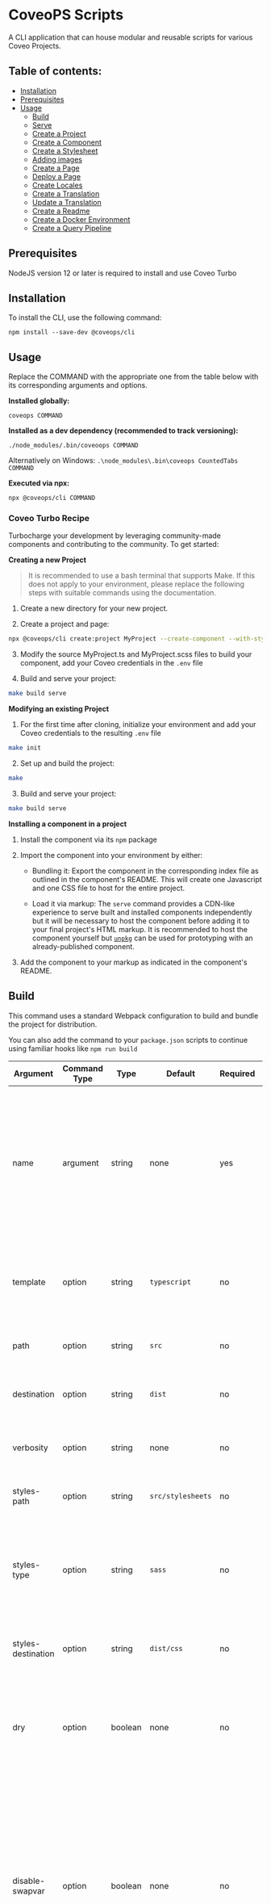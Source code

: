 # CoveoPS Scripts

A CLI application that can house modular and reusable scripts for various Coveo Projects.

## Table of contents:
* [Installation](#installation)
* [Prerequisites](#prerequisites)
* [Usage](#usage)
    - [Build](#build)
    - [Serve](#serve)
    - [Create a Project](#create-a-project)
    - [Create a Component](#create-a-component)
    - [Create a Stylesheet](#create-a-stylesheet)
    - [Adding images](#adding-images)
    - [Create a Page](#create-a-page)
    - [Deploy a Page](#deploy-a-page-to-the-coveo-platform)
    - [Create Locales](#create-locales)
    - [Create a Translation](#create-a-translation)
    - [Update a Translation](#update-a-translation)
    - [Create a Readme](#create-a-readme-file)
    - [Create a Docker Environment](#create-a-docker-environment)
    - [Create a Query Pipeline](#create-a-query-pipeline)

## Prerequisites

NodeJS version 12 or later is required to install and use Coveo Turbo
## Installation

To install the CLI, use the following command:

`npm install --save-dev @coveops/cli`

## Usage

Replace the COMMAND with the appropriate one from the table below with its corresponding arguments and options.

**Installed globally:**

`coveops COMMAND`

**Installed as a dev dependency (recommended to track versioning):**

`./node_modules/.bin/coveoops COMMAND`

Alternatively on Windows: `.\node_modules\.bin\coveops CountedTabs COMMAND`

**Executed via npx:**

`npx @coveops/cli COMMAND`

### Coveo Turbo Recipe

Turbocharge your development by leveraging community-made components and contributing to the community. To get started:

**Creating a new Project**

> It is recommended to use a bash terminal that supports Make. If this does not apply to your environment, please replace the following steps with suitable commands using the documentation.

1. Create a new directory for your new project.

2. Create a project and page:

```bash
npx @coveops/cli create:project MyProject --create-component --with-styles --with-page --description "Briefly describe what the component does"
```

3. Modify the source MyProject.ts and MyProject.scss files to build your component, add your Coveo credentials in the `.env` file

4. Build and serve your project:

```bash
make build serve
```

**Modifying an existing Project**

1. For the first time after cloning, initialize your environment and add your Coveo credentials to the resulting `.env` file

```bash
make init
```

2. Set up and build the project:

```bash
make
```

3. Build and serve your project:

```bash
make build serve
```

**Installing a component in a project**

1. Install the component via its `npm` package

2. Import the component into your environment by either:

    * Bundling it: Export the component in the corresponding index file as outlined in the component's README. This will create one Javascript and one CSS file to host for the entire project.

    * Load it via markup: The `serve` command provides a CDN-like experience to serve built and installed components independently but it will be necessary to host the component before adding it to your final project's HTML markup. It is recommended to host the component yourself but [`unpkg`](https://unpkg.com/) can be used for prototyping with an already-published component.

3. Add the component to your markup as indicated in the component's README.


## Build

This command uses a standard Webpack configuration to build and bundle the project for distribution.

You can also add the command to your `package.json` scripts to continue using familiar hooks like `npm run build`

| Argument | Command Type | Type | Default | Required | Comments |
| -------- | ------------ | ---- | ------- | -------- | -------- |
| name | argument | string | none | yes | The name of your component to be used as the library name and added to the browser global namespace. Note that `Coveo` will be prepended at build-time. |
| template | option | string | `typescript` | no | The template of the component to generate. The available options are: [`typescript`, `vanilla`] |
| path | option | string | `src` | no | The path where the source code is generated. |
| destination | option | string | `dist` | no | The path where the distributable code is generated. |
| verbosity | option | string | none | no | Adjusts the verbosity of error logging during the run-time. |
| styles-path | option | string | `src/stylesheets` | no | The path where the stylesheets are located. |
| styles-type | option | string | `sass` | no | The stylesheet language that is used in the project. The available options are: [`sass`, `vanilla`] |
| styles-destination | option | string | `dist/css` | no | The path where the distributable code is generated. |
| dry | option | boolean | none | no | Whether to perform a dry run build and output the generated webpack configuration to the console. |
| disable-swapvar | option | boolean | none | no | Whether to remove the Webpack loader that injects the `SwapVar` utility to the root `index` file before building. By default, the build command injects `SwapVar` to add components to the root of the `Coveo` object at runtime. |
| watch | option | boolean | none | no | Whether to watch for changes and build after the `watch-timeout`. |
| watch-timeout | option | number | 1000 | no | The amount of time (in milliseconds) to watch for changes. Increase this value if you change multiple files at a time. |


#### Examples:

> 
> 
> Basic use case:
> 
> ```bash
> ./node_modules/.bin/coveops build TestComponent
>```
> 
> To watch:
> 
> ```bash
> ./node_modules/.bin/coveops build TestComponent --watch
> ```
> 
> To use vanilla JavaScript:
> 
> ```bash
> ./node_modules/.bin/coveops build TestComponent --template vanilla
> ```
>
> To specify an alternative directory containing a index.scss located at `src/stylesheets`:
>
> ```bash
> ./node_modules/.bin/coveops build TestComponent --styles-path src/stylesheets
> ```



#### SwapVar

Coveo injects custom components into its root object by using a custom utility called `SwapVar`. With Coveo Turbo, this utility is injected into the root index of the code during build time, so no additional effort or integration is necessary in a project.

Thanks to the `SwapVar` utility, the exported component is referenced in implementation JavaScript code as such:

```javascript
Coveo.TestComponent
```

Without the `SwapVar` utility, achieved by using the `disable-swapvar` option in the build, the exported component library is referenced in implementation JavaScript code such:

```javascript
CoveoTestComponent
```


### Serve

This command starts a Node server designed to:

- Serve the compiled distributable as a static resource that can be loaded onto the page.
- Serve installed components in the `node_modules` folder under the @coveops scope as static resources that can be loaded onto the page.
- Serve all HTML pages in the pages folder.
- Pass parameters from the environment or CLI arguments to the running instance to be used in the application via the `demoConfig` variable declared in `/config.js` when the server starts.

> If no org-id or token are used, then a sample Coveo organization with some already indexed content is used.

| Argument | Command Type | Type | Default | Required | Comments |
| --- | --- | --- | --- | --- | --- |
| port | option | number | 8080 | no | The port number where the site is generated. |
| path | option | string | `pages` | no | The path to the dedicated pages folder used for testing. |
| org-id | option | string | none | no | The id of the Coveo Cloud organization to use. |
| token | option | string | none | no | The token used to authenticate to the organization. |
| rest-uri | option | string | `https://platform.cloud.coveo.com/rest/search` | no | The uri used by the Coveo JavaScript Search Framework to access the REST API. |
| search-hub | option | string | none | no | The search hub used for the requests. To understand what the purpose of a search hub is, see [Setting the Search Hub](https://docs.coveo.com/en/3107). |
| search-url | option | string | none | no | The URL of a search page for the standalone search box. |
| verbosity | option | string | none | no | Adjusts the verbosity of error logging during the run-time. |

> Examples:
>
> Basic use case:
>
> ```bash
> ./node_modules/.bin/coveops serve --org-id <ID HERE> --token "<TOKEN HERE>"
> ```
>
> To use a different port:
>
> ```bash
> ./node_modules/.bin/coveops serve --port 3000 --org-id <ID HERE> --token "<TOKEN HERE>"
> ```

Some of the arguments have a corresponding environment variable that can also be used by the server:

| Argument | Environment Variable |
| --- | --- |
| port | SERVER_PORT |
| path | COVEO_PAGE_PATH |
| org-id | COVEO_ORG_ID |
| token | COVEO_TOKEN |
| rest-uri | COVEO_REST_URI |
| search-hub | COVEO_SEARCH_HUB |
| search-url | COVEO_SEARCH_URL |
| name | COVEO_PAGE_NAME |


#### Compiled Component

The compiled component has its resources served at the following endpoints.

> In some cases, only JavaScript or CSS may be available.

- `./component.js`
- `./component.css`



#### Installed Components

The installed components have their resources served at the following endpoints.

> In some cases, only JavaScript or CSS may be available.

- `components/<name>.js`
- `components/<name>.css`

The `<name>` represents the name of the component within the `@coveops` scope. 

For example, importing a component installed from `@coveops/test-component` will have the following assets served:

- `components/test-component.js`
- `components/test-component.css`

> Alternatively, these installed components can be bundled into the library via the corresponding `index` file in the `src` before being built.


#### Injected Parameters

The serve command generates a JavaScript snippet that is injected into the page by importing the `/config.js` file, which contains some of the information that was passed through environment variables or CLI arguments in a global `demoConfig` variable. This allows a page to remain decoupled from the test settings to allow portability between environments where component-level dependencies permit.

The following information is passed in the `demoConfig` object and is available to use within the application at runtime:

| Property | Argument | Environment Variable | Default |
| --- | --- | --- | --- |
| orgId | org-id | COVEO_ORG_ID | `"null"` |
| token | token | COVEO_TOKEN | `"null"` |
| restUri | rest-uri | COVEO_REST_URI | `"https://platform.cloud.coveo.com/rest/search"` |
| searchHub | search-hub | COVEO_SEARCH_HUB | `"null"` |
| searchUrl | search-url | COVEO_SEARCH_URL | `localhost:8080/` |



### Create a Project

This command adds the necessary files to kick-start a project to create a shareable component and optionally the component itself.

> When ran using npx, the `create:project` utility initializes a `package.json` and installs itself as a dev dependency for you.

| Argument | Command Type | Type | Default | Required | Comments |
| --- | --- | --- | --- | --- | --- |
| name | argument | string | none | yes | The name of your component. |
| template | option | string | `typescript` | no | The template of component to generate. The available options are: [`typescript`, `vanilla`] |
| create-component | option | boolean | `false` | no | Whether to create the component using the same name as the project |
| component-path | option | string | `src` | no | The path where the source code of the component is generated. |
| with-styles | option | boolean | `false` | no | Whether to create the stylesheet alongside the component. This option requires the `create-component` flag. |
| styles-path | option | string | `src/stylesheets` | no | The path where the source code of the stylesheet is generated. |
| styles-template | option | string | `sass` | no | The template of component to generate. The available options are: [`sass`, `vanilla`] |
| with-page | option | boolean | `false` | no | Whether to create a page in which to test your component. |
| page-path | option | string | `pages` | no | The path where the page is generated. |
| page-layout | option | string | `basic-search` | no | The layout to use when creating the page. Consult the `create:page` reference `layout` option for advanced usage. |
| description | option | string | none | no | The description of the component. This updates the description on the README, as well as set the description field in the `package.json` file. |
| package-name | option | string | none | no | The name of the package that houses the component. By default, the param-case version of the `name` will be added under the `@coveops` scope. For example, setting the name as `TestComponent` yields `@coveops/test-component`. This option is meant to override the default behavior. |
| with-docker | option | boolean | none | no | Adds a `docker-compose.yml` file containing a NodeJS v12 environment. For more details, see [`Create a Docker Environment`](#create-a-docker-environment) section. |
| setup-locales | option | array | none | no | Adds the specified locales used for translations and sets up localization in the project. |
| locale-type | option | string | `json` | no | The filetype to use when managing translations for the locale. The following formats are supported: `json|yaml|js` |
| default-locale | option | string | `en` | no | The default locale to use as the base for the dictionary. |
| verbosity | option | string | none | no | Adjusts the verbosity of error logging during at run-time. |

> Example usage:
>
> To quick-start a new project:
>
> ```bash
> npx @coveops/cli create:project TestComponent --create-component --with-styles --with-page
> ```
>
> To use in a project where `@coveops/cli` is installed:
>
> ```bash
> ./node_modules/.bin/coveops create:project TestComponent
> ```
>
> To use vanilla JavaScript:
>
> Note: Building a component requires the same template option to be passed to the build command.
>
> ```bash
> ./node_modules/.bin/coveops create:project TestComponent --template vanilla
> ```
>
> To create a component at the same time as a new project:
>
> ```bash
> ./node_modules/.bin/coveops create:project TestComponent --create-component
> ```
>
> To create a component with styling at the same time as a new project:
>
> ```bash
> ./node_modules/.bin/coveops create:project TestComponent --create-component --with-styles
> ```
>
> To create a page at the same time:
>
> ```bash
> ./node_modules/.bin/coveops create:project TestComponent --with-page
> ```
>
> To setup locales at the same time:
>
> ```bash
> ./node_modules/.bin/coveops create:project TestComponent --setup-locales fr es-es
> ```



### Create a Component

This command creates a blank component to be used to canvas for your needs. It is currently available as `vanilla` and `typescript` types.

- A Typescript template component creates a class and associate the build tools to use the TypeScript compiler.

- A Vanilla template component creates a simple module bridge to permit any JavaScript code to be bundled. It associates the build tools to use the JavaScript bundler.

| Argument | Command Type | Type | Default | Required | Comments |
| --- | --- | --- | --- | --- | --- |
| name | argument | string | none | yes | The name of your component. |
| template | option | string | `typescript` | no | The template of component to generate. The available options are: [`typescript`, `vanilla`] |
| path | option | string | `src` | no | The path where the source code is generated. |
| init-strategy | option | string | `lazy` | no | The initialization strategy to use when initializing the component. The available options are: [`lazy`, `component`, `lazy-dependent`] |
| with-styles | option | boolean | `false` | no | Whether to create the stylesheet alongside the component. |
| styles-path | option | string | `src/stylesheets` | no | The path where the source code of the stylesheet is generated. |
| styles-template | option | string | `sass` | no | The template of component to generate. The available options are: [`sass`, `vanilla`] |
| verbosity | option | string | none | no | Adjusts the verbosity of error logging during the run-time. |

> Example usage:
>
> ```bash
> ./node_modules/.bin/coveops create:component TestComponent
> ```
>
> To use vanilla Javascript:
>
> Note: Building a component requires the same template option to be passed to the build command.
>
> ```bash
> ./node_modules/.bin/coveops create:component TestComponent --template vanilla
> ```
>
> To create a component with styling at the same time as creating a new project:
>
> ```bash
> ./node_modules/.bin/coveops create:component TestComponent --with-styles
> ```



### Create a Stylesheet

This command creates a blank stylesheet to be used to canvas for your needs. It is currently available as `sass` and `vanilla` types.

- A Sass template stylesheet creates a file per class and bundles it in a shared index.

- **[Experimental]** A Vanilla template will create a file per class and bundle it in a shared index.

| Argument | Command Type | Type | Default | Required | Comments |
| --- | --- | --- | --- | --- | --- |
| name | argument | string | none | yes | The name of your component. |
| template | option | string | `sass` | no | The template of component to generate. The available options are: [`sass`, `vanilla`] |
| path | option | string | `src/stylesheets` | no | The path where the source code is generated. |
| verbosity | option | string | none | no | Adjusts the verbosity of error logging during the run-time. |

> Example usage:
>
> ```bash
> ./node_modules/.bin/coveops create:stylesheet TestComponent
> ```
>
> To use vanilla CSS:
>
> Note: this feature isn't fully supported and may cause issues. For now, it is recommended to use the Sass template.
>
> ```bash
> ./node_modules/.bin/coveops create:stylesheet TestComponent --template vanilla
> ```



#### Component Initialization

The Coveo component registration allows for two main strategies to load a component once the scripts and markup are present on the page: [Eager and Lazy](https://docs.coveo.com/en/295).

The `@coveops/turbo-core` library contains useful decorators that make it simple to choose the initialization structure without requiring boilerplate code. All of the strategies fallback to `component` if the `LazyInitialization` class isn't present when importing `Coveo.Lazy.js`

> This feature is currently only available for TypeScript Components.

```bash
./node_modules/.bin/coveops create:component TestComponent --init-strategy component
```

### Adding images

Some implementations require custom icons or images to be displayed as part of their templates.

1. Add your images to the `images` folder in `src` (create the folder if it doesn't exist).
2. Build (not necessary if you're running the watcher) the project with `make build`. The images will be copied to the `dist` folder.
3. Refresh the page (or use `make serve` if your page isn't already running). Images will be exposed at `/images`

You can use the images in css or in the markup.

In css, use the relative path to the `images` folder in `src`.
In html markup, use the relative url path starting with `/images`.

The folder path will be respected one-to-one with the source. If an image is in `src/images/subfolder/image.png`, the output will be `dist/images/subfolder/image.png`. It's use in css will be `../images/subfolder/image.png` and in html will be `http://localhost:<PORT>/images/subfolder/image.png`.

### Create a Page

This command creates a folder with a generated search page to be used for basic debugging.

| Argument | Command Type | Type | Default | Required | Comments |
| --- | --- | --- | --- | --- | --- |
| name | argument | string | `index` | no | The name of the page page to be generated. The page is available at the path of the local url. |
| layout | argument | string | `basic-search` | no | The name of the page layout to use when making the page. |
| path | option | string | `pages` | no | The path where the page code is generated. |
| verbosity | option | string | none | no | Adjusts the verbosity of error logging during the run-time. |

> Example usage:
>
> ```bash
> ./node_modules/.bin/coveops create:page
> ```
>
> Note: once served, the page is available at localhost:<PORT>/index.html
>
> To add another page
>
> ```bash
> ./node_modules/.bin/coveops create:page knowledge
> ```
>
> Note: once served, the page is available at localhost:<PORT>/knowledge.html
>
> To use a different path
>
> Note: changing the path of the page requires using the same path when serving it.
>
> ```bash
> ./node_modules/.bin/coveops create:page --path test
> ```
>
> To use a specific page layout
>
> Note: changing the path of the page requires using the same path when serving it.
>
> ```bash
> ./node_modules/.bin/coveops create:page --layout servicenow-agent-panel
> ```

#### Available Page Layouts

| Name | Platform | Description |
| --- | --- | --- |
| basic-search | Any | This is the default page layout when no `--layout` is specified. It creates a basic search page with the generic layout including tabs, facets and result templates. |
| servicenow-agent-panel | ServiceNow | Generates a search template tailored for ServiceNow's Agent Panel experience. |
| salesforce-community-search | Salesforce | Generates a variant of the basic-search that's intended to be copied into a VisualForce component in a Salesforce organization. |
| salesforce-agent-panel | Salesforce | Generates a template specific for the Salesforce Agent Panel in Lightning. |
| salesforce-attached-results | Salesforce | Generates a template specific for the Attached Results panel in Lightning. |

### Deploy a Page to the Coveo Platform

This command creates a new page and deploys the specified page and its minified JavaScript and CSS there.

> This feature requires the project to already be built. It only deploys the compiled code.

| Argument | Command Type | Type | Default | Required | Comments |
| --- | --- | --- | --- | --- | --- |
| name | argument | string | `index` | no | The name of the page to be generated. The page is available at the path of the local URL. |
| page-name | argument | string | `index` | no | The name of the page to be created on the Coveo Platform. The page is available within the Search Pages section of the Coveo Platform. |
| path | option | string | `pages` | no | The path where the page code is generated. |
| org-id | option | string | none | yes | The ID of the Coveo Cloud organization. |
| token | option | string | none | yes | The token used to authenticate to the organization. |
| verbosity | option | string | none | no | Adjusts the verbosity of error logging during the run-time. |

> Example usage:
>
> ```bash
> ./node_modules/.bin/coveops deploy
> ```
>
> To deploy a specific page to a specific Search page in Coveo:
>
> ```bash
> ./node_modules/.bin/coveops deploy index page
> ```

By default, creating a page creates an HTML page called `index`. The page in the Coveo Platform can be named arbitrarily and differently from the page.

Some of the arguments have a corresponding environment variable that can be used with the deploy command.

| Argument | Environment Variable |
| --- | --- |
| path | COVEO_PAGE_PATH |
| org-id | COVEO_ORG_ID |
| token | COVEO_TOKEN |
| name | COVEO_PAGE_NAME |



### Create Locales

This command creates and scaffolds standardized locale dictionaries for the project.

> After running this command, a build is necessary for changes to take effect.

| Argument | Command Type | Type | Default | Required | Comments |
| --- | --- | --- | --- | --- | --- |
| locales | argument | string[] | [] | no | An array of the list of locales to create to use for the translation dictionaries. |
| type | option | string | `json` | no | The filetype to use when managing translations for the locale. The following formats are supported: `json|yaml|js` |
| default | option | string | `en` | no | The default locale to use as the base for the dictionary. |
| setup | option | boolean |  | no | Will install the `@coveops/localization-manager` component and update each page's markup to include the necessary code snippets. |
| component-template | option | string | `typescript` | no | The template of component to generate. The available options are: [`typescript`, `vanilla`] |
| component-path | option | string | `src` | no | The path where the source code of the component is generated. |
| page-path | option | string | `pages` | no | The path where the page is generated. |


> Example usage:
>
> ```bash
> ./node_modules/.bin/coveops create:locales fr es-es
> ```
>
> To also set up the `LocalizationManager`:
>
> ```bash
> ./node_modules/.bin/coveops create:locales fr es-es --setup
> ```
>
> To use a different default locale as a base, you can specify it as follows:
>
> ```bash
> ./node_modules/.bin/coveops create:locales en es-es --default fr
> ```
>
> To use a different filetype to manage the dictionary, you can specify it as follows:
>
> ```bash
> ./node_modules/.bin/coveops create:locales en fr --type yaml
> ```



### Create a Translation

This command creates all the necessary translation entries or empty placeholders for a given word.

This operation does not replace values that already exist. To update those, use the [`update:translation` command](#update-a-translation).

> For changes to take effect, a build will be necessary after running this command.

| Argument | Command Type | Type | Default | Required | Comments |
| --- | --- | --- | --- | --- | --- |
| word | argument | string |  | yes | The word or key to be replaced with the corresponding translation value. |
| target | option | string |  | no | The component name (e.g., `DynamicFacet`) or element id to target with the translation. |
| type | option | string | `json` | no | The filetype to use when managing translations for the locale. It should correspond to the filetype that was used to create the locale. The following formats are supported: `json|yaml|js` |
| <locale> | option | string | | no | An option to be generated for each locale created using the `create:locales` command. The value passed to the option is the translation of the word for that given locale. |

> Example usage:
>
> ```bash
> ./node_modules/.bin/coveops create:translation Word --en Word --fr Mot
> ```
>
> Note: In order to recognize English and French, the `create:locales` command was ran prior, as such.
> 
> Since, by default, English is the default language, only `fr` needed to be specified.
> ```bash 
> ./node_modules/.bin/coveops create:locales fr 
> ```
>
> To target a specific component:
>
> ```bash
> ./node_modules/.bin/coveops create:translation Word --en Word --fr Mot --target DynamicFacet
>```
>
> If you used a different filetype than json when creating the locale, you can specify it as follows:
>
> ```bash
> ./node_modules/.bin/coveops create:translation Word --type yaml --en Word --fr Mot
> ```

> To use translations:
> 1. Ensure `@coveops/localization-manager` is installed as a dependency and registered as per instructions on the component.
> 2. Expose the translation file as per the chosen locale for the page. This file will add a variable `LOCALES` to the global namespace which can then be used throughout the process. The `LOCALES` variable will have the additional locales and is upkept with these CLI commands.
>     ```html
>     <script src="locales/fr.js"></script>
>     ```
> 3. Run the `LocalizationManager` before `Coveo` initializes.
>     ```javascript
>     CoveoLocalizationManager(LOCALES);
>     ```



### Update a Translation

This command updates the translation entries for a given word, only for the locales specified in the options.

> For the changes to take effect, a build is necessary after running this command.

| Argument | Command Type | Type | Default | Required | Comments |
| --- | --- | --- | --- | --- | --- |
| word | argument | string |  | yes | The word or key to be replaced with the corresponding translation value. |
| target | option | string |  | no | The component name (e.g., `DynamicFacet`) or element id to target with the translation. |
| <locale> | option | string | | no | An option to be generated for each locale created using the `create:locales` command. The value passed to the option is the translation for the word for that given locale. |

> Example usage:
>
> ```bash
> ./node_modules/.bin/coveops update:translation Word --fr Mot
> ```
>
> Note: In order to recognize English and French, the `create:locales` command was ran prior.
> Since, by default, English is the default language, only `fr` needed to be specified.
>```bash 
>./node_modules/.bin/coveops create:locales fr 
>```
>
> To update a translation on a targeted component:
>
> ```bash
> ./node_modules/.bin/coveops update:translation Word --en Word --fr Mot --target DynamicFacet
> ```
>
> If you used a different filetype than JSON when creating the locale, you can specify it as follows:
>
> ```bash
> ./node_modules/.bin/coveops update:translation Word --type yaml --en Word --fr Mot
> ```



### Create a README file

This command creates or overwrites an existing README.md file with a standard template that uses contextual information provided to it.

> This command shouldn't be necessary when creating a new project, as this functionality is bundled by default.

| Argument | Command Type | Type | Default | Required | Comments |
| --- | --- | --- | --- | --- | --- |
| name | argument | string | none | no | The name of the component being shared in this project. |
| description | option | string | none | no | The description of the component. |
| verbosity | option | string | none | no | Adjusts the verbosity of error logging during the run-time. |

> Example usage:
>
> ```bash
> ./node_modules/.bin/coveops create:readme TestComponent --description "This is a sample description"
> ```



### Create a Docker Environment

This command creates or overwrites an existing docker-compose.yml file with a basic compose setup that includes a server running NodeJS v12 and uses the bundled Makefile to install, build, and serve the project with the configured environment variables.

| Argument | Command Type | Type | Default | Required | Comments |
| --- | --- | --- | --- | --- | --- |
| verbosity | option | string | none | no | Adjusts the verbosity of error logging during the run-time |

> Example usage:
>
> ```bash
> ./node_modules/.bin/coveops create:docker
> ```
>
> To get started, run:
>
> ```bash
> docker-compose up -d
> ```
>
> To access a bash shell within the environment:
>
> ```bash
> docker-compose exec server bash
> ```


> To only run the server during the `up` phase, and handle the install and build commands manually, you can remove the `setup` and `build` directives from the `entrypoint` field in the `docker-compose.yml` file.


### Create a Query Pipeline
​
This command creates a query pipeline in the Coveo organization. This pipeline has a condition set to the search hub specified in the command.
​
| Argument | Command Type | Type | Default | Required | Comments |
| --- | --- | --- | --- | --- | --- |
| name | argument | string | none | yes | The name of the pipeline to create in the organization. |
| search-hub | option | string | none | no | The searchHub to use when referring to the pipeline. By default, the `search-hub` uses the value of `name`. |
| description | option | string | none | no | Add a description to the pipeline, for reference within the Coveo Platform as the User Note. |
| without-search-hub | option | boolean | none | no | Opt out of the automatic creation of the searchHub condition on this pipeline. |
| org-id | option | string | none | yes | The id of the Coveo organization. |
| token | option | string | none | yes | The token used to authenticate to the organization. |
| verbosity | option | string | none | no | Adjusts the verbosity of error logging during the run-time. |
​
> Example usage:
>
> ```bash
> ./node_modules/.bin/coveops create:pipeline SearchPage
> ```
>
> To use a different searchHub:
>
> ```bash
> ./node_modules/.bin/coveops create:pipeline SearchPage --search-hub SearchPageSearchHub
> ```
>
> To not use a searchHub:
>
> ```bash
> ./node_modules/.bin/coveops create:pipeline SearchPage --without-search-hub
> ```

### Bundle a Coveo Search Page

> Deprecated: It is recommended to use the deploy command specified in the _Deploy a Page to the Coveo Platform_ section.

The Coveo Search Page currently does not support static assets, nor versioning so a bridge is needed between development with Webpack and uploading the search page to the platform with `coveo-platform-client` version 2.11.0 or higher.

| Argument | Command Type | Type | Default | Required | Comments |
| --- | --- | --- | --- | --- | --- |
| pageNames | argument | string[] | [] | yes | The names of the pages as found in the Search Pages section in the Coveo Platform |
| cssPath | option | string | none | yes | The path to the built css that is output from your build tools |
| cssInclusions | option | string[] | ```[]``` | no | A space separated string of file names in the cssPath to include |
| cssExclusions | option | string[] | ```[]``` | no | A space separated string of file names in the cssPath to ignore |
| jsPath | option | string | none | yes | The path to the built js that is output from your build tools |
| jsInclusions | option | string[] | ```[]``` | no | A space separated string of file names in the jsPath to include |
| jsExclusions | option | string[] | ```[]``` | no | A space separated string of file names in the jsPath to ignore |
| htmlFilePath | option | string | none | yes | The path to the html file that contains the markup for the page associated with the pageName |
| pagesFilePath | option | string | none | yes | The path to the JSON configuration file for the pages backed up with the `coveo-platform-client` |
| startDelimeter | option | string | `<html>` | no | The start comment to look for to extract the markup for the search page |
| endDelimeter | option | string | `</html>` | no | The end comment to look for to extract the markup for the search page |

>Example usage:
>
>```bash
>./node_modules/.bin/coveops searchpage:update Coveo_PageName1 Coveo_PageName2 \
>                --cssExclusions coveo-page.css \
>                --jsExclusions coveo-page.js coveo-page.bundle.js page.min.js \
>                --cssPath ./dist/assets/css \
>                --jsPath ./dist/assets/js \
>                --htmlFilePath ./dist/search.html \
>                --pagesFilePath ./platform/page.json \
>                --startDelimeter "<!--Coveo Widget starts here-->" \
>                --endDelimeter "<!--Coveo Widget ends here-->"
>```

>A useful recipe for this would be to create a makefile with the composite recipe to build, bundle and deploy:
>
>```bash
>build:
>	docker exec -it engine npm run build
>bundle:
>	docker exec -it page-engine node ./node_modules/.bin/coveops searchpage:update Coveo_PageName \
>		--cssExclusions coveo-page.css \
>        --jsExclusions coveo-page.js coveo-page.bundle.js page.min.js \
>        --cssPath ./dist/assets/css \
>        --jsPath ./dist/assets/js \
>        --htmlFilePath ./dist/search.html \
>        --pagesFilePath ./platform/$COVEO_ORG_ID/page.json \
>        --startDelimeter "<!--Coveo Widget starts here-->" \
>        --endDelimeter "<!--Coveo Widget ends here-->"
>deploy: build bundle
>	docker exec -it teradata-engine node ./node_modules/.bin/platformclient upload-pages $COVEO_ORG_ID $COVEO_API_KEY ./platform/$COVEO_ORG_ID/>page.json
>```

>Then, running `make deploy` will run the build and bundle before deploying to the platform.

## Development

Use the docker image included to have Node 12. You can leverage Tramway CLI to make different pieces: https://github.com/tramwayjs/cli

The project uses dependency injection and the dependency injection configuration `src/config` is central to how the application works. Each other piece is a standalone class that is instantiated and managed by the `DependencyResolver` of the framework.

General application flow:

`./node_modules/.bin/coveops` executes the bin file specified which gets the dist version of `src/coveoops` which will initiate the framework and pass the arguments. The internal command resolver will map the command by key to the corresponding service in `src/config/parameters/global/commands.js`. This command is set up in `src/config/services/commands.js`. In general, the `src/commands` folder is the starting point of a command that will then reference injected services. 

Once a modification is made, run `npm run build` which will run Tramway's build tool.

To test locally in a project: `npm pack`, then copy the tgz file to the project you want to test in and run `npm install --save-dev coveoops-scripts-1.0.0.tgz` (Adjusting for the version set in the package.json).